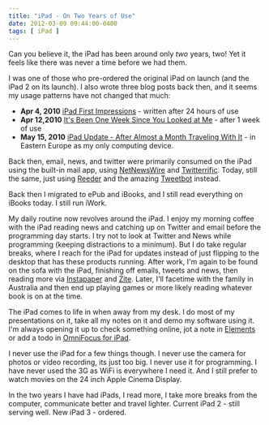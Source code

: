 ```yaml
---
title: "iPad - On Two Years of Use"
date: 2012-03-09 09:44:00-0400
tags: [ iPad ]
---
```


Can you believe it, the iPad has been around only *two* years, two! Yet it feels like there was never a time before we had them.

I was one of those who pre-ordered the original iPad on launch (and the iPad 2 on its launch). I also wrote three blog posts back then, and it seems my usage patterns have not changed that much:

* **Apr 4, 2010** [iPad First Impressions](https://noverse.com/blog/2010/04/ipad-first-impressions/) - written after 24 hours of use
* **Apr 12,2010** [It's Been One Week Since You Looked at Me](https://noverse.com/blog/2010/04/its-been-one-week-since-you-looked-at-me/) - after 1 week of use
* **May 15, 2010** [iPad Update - After Almost a Month Traveling With It](https://noverse.com/blog/2010/05/ipad-update-after-almost-a-month-traveling-with-it/) - in Eastern Europe as my only computing device.

Back then, email, news, and twitter were primarily consumed on the iPad using the built-in mail app, using [NetNewsWire](http://itunes.apple.com/us/app/netnewswire-for-ipad/id363704172?mt=8) and [Twitterrific](http://itunes.apple.com/us/app/twitterrific-for-ipad/id359914600?mt=8). Today, still the same, just using [Reeder](http://itunes.apple.com/us/app/reeder-for-ipad/id375661689?mt=8) and the amazing [Tweetbot](http://itunes.apple.com/us/app/tweetbot-twitter-client-personality/id498801050?mt=8) instead.

Back then I migrated to ePub and iBooks, and I still read everything on iBooks today. I still run iWork.

My daily routine now revolves around the iPad. I enjoy my morning coffee with the iPad reading news and catching up on Twitter and email before the programming day starts. I try not to look at Twitter and News while programming (keeping distractions to a minimum). But I do take regular breaks, where I reach for the iPad for updates instead of just flipping to the desktop that has these products running. After work, I'm again to be found on the sofa with the iPad, finishing off emails, tweets and news, then reading more via [Instapaper](http://itunes.apple.com/us/app/instapaper/id288545208?mt=8) and [Zite](http://itunes.apple.com/us/app/zite-personalized-magazine/id419752338?mt=8). Later, I'll facetime with the family in Australia and then end up playing games or more likely reading whatever book is on at the time.

The iPad comes to life in when away from my desk. I do most of my presentations on it, take all my notes on it and demo my software using it. I'm always opening it up to check something online, jot a note in [Elements](http://itunes.apple.com/us/app/elements-dropbox-and-markdown/id382752422?mt=8&ign-mpt=uo%3D4) or add a todo in [OmniFocus for iPad](http://itunes.apple.com/us/app/omnifocus-for-ipad/id383804552?mt=8).

I never use the iPad for a few things though. I never use the camera for photos or video recording, its just too big. I never use it for programming. I have never used the 3G as WiFi is everywhere I need it. And I still prefer to watch movies on the 24 inch Apple Cinema Display.

In the two years I have had iPads, I read more, I take more breaks from the computer, communicate better and travel lighter. Current iPad 2 - still serving well. New iPad 3 - ordered.
